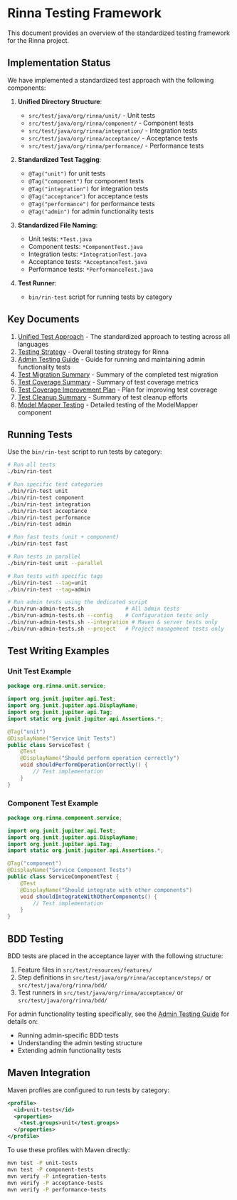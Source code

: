 # Rinna Testing Framework

This document provides an overview of the standardized testing framework for the Rinna project.

## Implementation Status

We have implemented a standardized test approach with the following components:

1. **Unified Directory Structure**:
   - `src/test/java/org/rinna/unit/` - Unit tests
   - `src/test/java/org/rinna/component/` - Component tests
   - `src/test/java/org/rinna/integration/` - Integration tests
   - `src/test/java/org/rinna/acceptance/` - Acceptance tests
   - `src/test/java/org/rinna/performance/` - Performance tests

2. **Standardized Test Tagging**:
   - `@Tag("unit")` for unit tests
   - `@Tag("component")` for component tests
   - `@Tag("integration")` for integration tests
   - `@Tag("acceptance")` for acceptance tests
   - `@Tag("performance")` for performance tests
   - `@Tag("admin")` for admin functionality tests

3. **Standardized File Naming**:
   - Unit tests: `*Test.java`
   - Component tests: `*ComponentTest.java`
   - Integration tests: `*IntegrationTest.java`
   - Acceptance tests: `*AcceptanceTest.java`
   - Performance tests: `*PerformanceTest.java`

4. **Test Runner**:
   - `bin/rin-test` script for running tests by category

## Key Documents

1. [Unified Test Approach](UNIFIED_TEST_APPROACH.md) - The standardized approach to testing across all languages
2. [Testing Strategy](TESTING_STRATEGY.md) - Overall testing strategy for Rinna
3. [Admin Testing Guide](ADMIN_TESTING.md) - Guide for running and maintaining admin functionality tests
4. [Test Migration Summary](./TEST_MIGRATION_SUMMARY.md) - Summary of the completed test migration
5. [Test Coverage Summary](./TEST_COVERAGE_SUMMARY.md) - Summary of test coverage metrics
6. [Test Coverage Improvement Plan](./TEST_COVERAGE_IMPROVEMENT_PLAN.md) - Plan for improving test coverage
7. [Test Cleanup Summary](./TEST_CLEANUP_SUMMARY.md) - Summary of test cleanup efforts
8. [Model Mapper Testing](./MODEL_MAPPER_TESTING.md) - Detailed testing of the ModelMapper component

## Running Tests

Use the `bin/rin-test` script to run tests by category:

```bash
# Run all tests
./bin/rin-test

# Run specific test categories
./bin/rin-test unit
./bin/rin-test component
./bin/rin-test integration
./bin/rin-test acceptance
./bin/rin-test performance
./bin/rin-test admin

# Run fast tests (unit + component)
./bin/rin-test fast

# Run tests in parallel
./bin/rin-test unit --parallel

# Run tests with specific tags
./bin/rin-test --tag=unit
./bin/rin-test --tag=admin

# Run admin tests using the dedicated script
./bin/run-admin-tests.sh             # All admin tests
./bin/run-admin-tests.sh --config    # Configuration tests only
./bin/run-admin-tests.sh --integration # Maven & server tests only
./bin/run-admin-tests.sh --project   # Project management tests only
```

## Test Writing Examples

### Unit Test Example

```java
package org.rinna.unit.service;

import org.junit.jupiter.api.Test;
import org.junit.jupiter.api.DisplayName;
import org.junit.jupiter.api.Tag;
import static org.junit.jupiter.api.Assertions.*;

@Tag("unit")
@DisplayName("Service Unit Tests")
public class ServiceTest {
    @Test
    @DisplayName("Should perform operation correctly")
    void shouldPerformOperationCorrectly() {
        // Test implementation
    }
}
```

### Component Test Example

```java
package org.rinna.component.service;

import org.junit.jupiter.api.Test;
import org.junit.jupiter.api.DisplayName;
import org.junit.jupiter.api.Tag;
import static org.junit.jupiter.api.Assertions.*;

@Tag("component")
@DisplayName("Service Component Tests")
public class ServiceComponentTest {
    @Test
    @DisplayName("Should integrate with other components")
    void shouldIntegrateWithOtherComponents() {
        // Test implementation
    }
}
```

## BDD Testing

BDD tests are placed in the acceptance layer with the following structure:

1. Feature files in `src/test/resources/features/`
2. Step definitions in `src/test/java/org/rinna/acceptance/steps/` or `src/test/java/org/rinna/bdd/`
3. Test runners in `src/test/java/org/rinna/acceptance/` or `src/test/java/org/rinna/bdd/`

For admin functionality testing specifically, see the [Admin Testing Guide](ADMIN_TESTING.md) for details on:
- Running admin-specific BDD tests
- Understanding the admin testing structure
- Extending admin functionality tests

## Maven Integration

Maven profiles are configured to run tests by category:

```xml
<profile>
  <id>unit-tests</id>
  <properties>
    <test.groups>unit</test.groups>
  </properties>
</profile>
```

To use these profiles with Maven directly:

```bash
mvn test -P unit-tests
mvn test -P component-tests
mvn verify -P integration-tests
mvn verify -P acceptance-tests
mvn verify -P performance-tests
```
